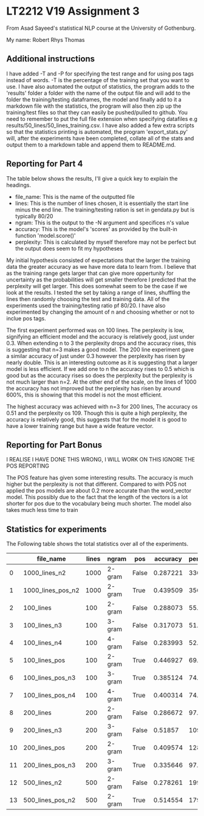 # LT2212 V19 Assignment 3

From Asad Sayeed's statistical NLP course at the University of Gothenburg.

My name: Robert Rhys Thomas

## Additional instructions

I have added -T and -P for specifying the test range and for using pos tags instead of words. -T is the percentage of the training set that you want to use. I have also automated the output of statistics, the program adds to the 'results' folder a folder with the name of the output file and will add to the folder the training/testing dataframes, the model and finally add to it a markdown file with the statistics, the program will also then zip up the training/test files so that they can easily be pushed/pulled to github. You need to remember to put the full file extension when specifying datafiles e.g results/50_lines/50_lines_training.csv. I have also added a few extra scripts so that the statistics printing is automated, the program 'export_stats.py' will, after the experiments have been completed, collate all of the stats and output them to a markdown table and append them to README.md. 

## Reporting for Part 4

The table below shows the results, I'll give a quick key to explain the headings.
* file_name: This is the name of the outputted file
* lines: This is the number of lines chosen, it is essentially the start line minus the end line. The training/testing ration is set in gendata.py but is typically 80/20
* ngram: This is the output to the -N argument and specifices n's value
* accuracy: This is the model's 'scores' as provided by the built-in function 'model.score()'
* perplexity: This is calculated by myself therefore may not be perfect but the output does seem to fit my hypotheses

My initial hypothesis consisted of expectations that the larger the training data the greater accuracy as we have more data to learn from. I believe that as the training range gets larger that can give more oppertunity for uncertainty as the probabilities will get smaller therefore I predicted that the perplexity will get larger. This does somewhat seem to be the case if we look at the results. I tested the set by taking a range of lines, shuffling the lines then randomly choosing the test and training data. All of the experiments used the training/testing ratio pf 80/20. I have also experimented by changing the amount of n and choosing whether or not to inclue pos tags. 

The first experiment performed was on 100 lines. The perplexity is low, signifying an efficient model and the accuracy is relatively good, just under 0.3. When extending n to 3 the perplexity drops and the accuracy rises, this is suggesting that n=3 makes a good model. The 200 line experiment gave a similar accuracy of just under 0.3 however the perplexity has risen by nearly double. This is an interesting outcome as it is suggesting that a larger model is less efficient. If we add one to n the accuracy rises to 0.5 which is good but as the accuracy rises so does the perplexity but the perplexity is not much larger than n=2. At the other end of the scale, on the lines of 1000 the accuracy has not improved but the perplexity has risen by around 600%, this is showing that this model is not the most efficient. 

The highest accuracy was achieved with n=3 for 200 lines, The accuracy os 0.51 and the perplexity os 109. Though this is quite a high perplexity, the accuracy is relatively good, this suggests that for the model it is good to have a lower training range but have a wide feature vector.

## Reporting for Part Bonus 

I REALISE I HAVE DONE THIS WRONG, I WILL WORK ON THIS IGNORE THE POS REPORTING

The POS feature has given some interesting results. The accuracy is much higher but the perplexity is not that different. Compared to with POS not applied the pos models are about 0.2 more accurate than the word_vector model. This possibly due to the fact that the length of the vectors is a lot shorter for pos due to the vocabulary being much shorter. The model also takes much less time to train

<h2>Statistics for experiments</h2>
<p>The Following table shows the total statistics over all of the experiments.</p>

|    | file_name         |   lines | ngram   | pos   |   accuracy |   perplexity |
|----|-------------------|---------|---------|-------|------------|--------------|
|  0 | 1000_lines_n2     |    1000 | 2-gram  | False |   0.287221 |     336.599  |
|  1 | 1000_lines_pos_n2 |    1000 | 2-gram  | True  |   0.439509 |     356.859  |
|  2 | 100_lines         |     100 | 2-gram  | False |   0.288073 |      55.4609 |
|  3 | 100_lines_n3      |     100 | 3-gram  | False |   0.317073 |      51.0392 |
|  4 | 100_lines_n4      |     100 | 4-gram  | False |   0.283993 |      52.5624 |
|  5 | 100_lines_pos     |     100 | 2-gram  | True  |   0.446927 |      69.1123 |
|  6 | 100_lines_pos_n3  |     100 | 3-gram  | True  |   0.385124 |      74.1671 |
|  7 | 100_lines_pos_n4  |     100 | 4-gram  | True  |   0.400314 |      74.7126 |
|  8 | 200_lines         |     200 | 2-gram  | False |   0.286672 |      97.3902 |
|  9 | 200_lines_n3      |     200 | 3-gram  | False |   0.51857  |     109.526  |
| 10 | 200_lines_pos     |     200 | 2-gram  | True  |   0.409574 |     128.132  |
| 11 | 200_lines_pos_n3  |     200 | 3-gram  | True  |   0.335646 |      97.5306 |
| 12 | 500_lines_n2      |     500 | 2-gram  | False |   0.278261 |     199.712  |
| 13 | 500_lines_pos_n2  |     500 | 2-gram  | True  |   0.514554 |     179.641  |

